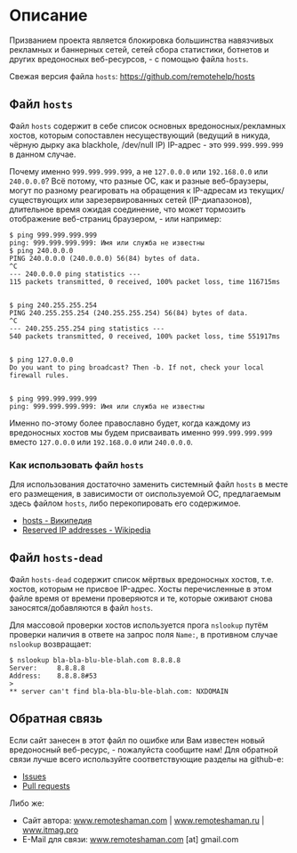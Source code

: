 # Описание

Призванием проекта является блокировка большинства навязчивых рекламных и баннерных сетей, сетей сбора статистики, ботнетов и других вредоносных веб-ресурсов, - с помощью файла `hosts`.

Свежая версия файла `hosts`: https://github.com/remotehelp/hosts


## Файл `hosts`

Файл `hosts` содержит в себе список основных вредоносных/рекламных хостов, которым сопоставлен несуществующий (ведущий в никуда, чёрную дырку ака blackhole, /dev/null IP) IP-адрес - это `999.999.999.999` в данном случае.

Почему именно `999.999.999.999`, а не `127.0.0.0` или `192.168.0.0` или `240.0.0.0`? Всё потому, что разные ОС, как и разные веб-браузеры, могут по разному реагировать на обращения к IP-адресам  из текущих/существующих или зарезервированных сетей (IP-диапазонов), длительное время ожидая соединение, что может тормозить отображение веб-страниц браузером, - или например:

```
$ ping 999.999.999.999
ping: 999.999.999.999: Имя или служба не известны
$ ping 240.0.0.0
PING 240.0.0.0 (240.0.0.0) 56(84) bytes of data.
^C
--- 240.0.0.0 ping statistics ---
115 packets transmitted, 0 received, 100% packet loss, time 116715ms


$ ping 240.255.255.254
PING 240.255.255.254 (240.255.255.254) 56(84) bytes of data.
^C
--- 240.255.255.254 ping statistics ---
540 packets transmitted, 0 received, 100% packet loss, time 551917ms


$ ping 127.0.0.0
Do you want to ping broadcast? Then -b. If not, check your local firewall rules.


$ ping 999.999.999.999
ping: 999.999.999.999: Имя или служба не известны
```

Именно по-этому более православно будет, когда каждому из вредоносных хостов мы будем присваивать именно `999.999.999.999` вместо `127.0.0.0` или `192.168.0.0` или `240.0.0.0`.

### Как использовать файл `hosts`

Для использования достаточно заменить системный файл `hosts` в месте его размещения, в зависимости от оиспользуемой ОС, предлагаемым здесь файлом `hosts`, либо перекопировать его содержимое.

* [hosts - Википедия](https://ru.wikipedia.org/wiki/Hosts)
* [Reserved IP addresses - Wikipedia](https://en.wikipedia.org/wiki/Reserved_IP_addresses)


## Файл `hosts-dead`

Файл `hosts-dead` содержит список мёртвых вредоносных хостов, т.е. хостов, которым не присвое IP-адрес. Хосты перечисленные в этом файле время от времени проверяются и те, которые оживают снова заносятся/добавляются в файл `hosts`.

Для массовой проверки хостов используется прога `nslookup` путём проверки наличия в ответе на запрос поля `Name:`, в противном случае `nslookup` возвращает:

```
$ nslookup bla-bla-blu-ble-blah.com 8.8.8.8
Server:		8.8.8.8
Address:	8.8.8.8#53
>
** server can't find bla-bla-blu-ble-blah.com: NXDOMAIN
```

## Обратная связь

Если сайт занесен в этот файл по ошибке или Вам известен новый вредоносный веб-ресурс, - пожалуйста сообщите нам!  Для обратной связи лучше всего используйте соответствующие разделы на github-e:
* [Issues](https://github.com/remotehelp/hosts/issues)
* [Pull requests](https://github.com/remotehelp/hosts/pulls)

Либо же:
* Сайт автора: www.remoteshaman.com | www.remoteshaman.ru | www.itmag.pro
* E-Mail для связи: www.remoteshaman.com [at] gmail.com

